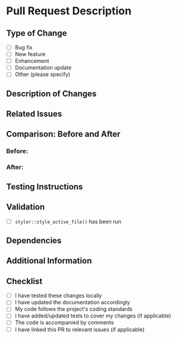 # Pull Request Description

## Type of Change
<!-- Please select the appropriate type of change -->
- [ ] Bug fix
- [ ] New feature
- [ ] Enhancement
- [ ] Documentation update
- [ ] Other (please specify)

## Description of Changes
<!-- Provide a brief description of the changes made in this pull request -->

## Related Issues
<!-- Link to any related issues using the GitHub issue syntax: #issue-number -->

## Comparison: Before and After
<!-- Describe the situation before and after the changes -->

### Before:

### After:

## Testing Instructions
<!-- Provide steps to test the changes, if applicable -->

## Validation
<!-- Confirm that the following steps have been completed -->
- [ ] `styler::style_active_file()` has been run

## Dependencies
<!-- List any new dependencies or changes to existing ones -->

## Additional Information
<!-- Add any other relevant information or context about the pull request -->

## Checklist
- [ ] I have tested these changes locally
- [ ] I have updated the documentation accordingly
- [ ] My code follows the project's coding standards
- [ ] I have added/updated tests to cover my changes (if applicable)
- [ ] The code is accompanied by comments
- [ ] I have linked this PR to relevant issues (if applicable)

